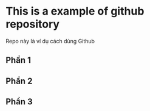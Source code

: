 # This is a example of github repository

Repo này là ví dụ cách dùng Github

## Phần 1

## Phần 2

## Phần 3
